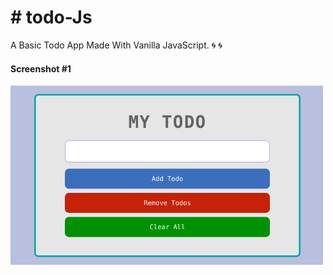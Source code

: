 # # todo-Js
A Basic Todo App Made With Vanilla JavaScript. :cyclone: :cyclone:

#### Screenshot #1
<img src="dist/images/todo.png" width="500"> 

